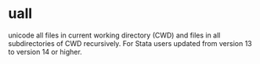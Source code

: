 # uall
unicode all files in current working directory (CWD) and files in all subdirectories of CWD recursively. For Stata users updated from version 13 to version 14 or higher.
